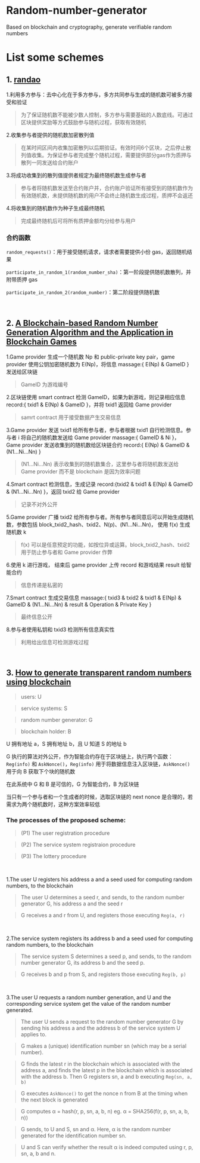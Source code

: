 # Random-number-generator
Based on blockchain and cryptography, generate verifiable random numbers


# List some schemes
## 1. [randao](https://github.com/randao/randao)

1.利用多方参与：去中心化在于多方参与，多方共同参与生成的随机数可被多方接受和验证
> 为了保证随机数不能被少数人控制，多方参与需要基础的人数底线。可通过区块提供奖励等方式鼓励参与随机过程，获取有效随机


2.收集参与者提供的随机数加密散列值
> 在某时间区间内收集加密散列以后期验证。有效时间6个区块，之后停止散列值收集。为保证参与者完成整个随机过程，需要提供部分gas作为质押与散列一同发送给合约账户


3.将成功收集到的散列值提供者规定为最终随机数生成参与者
> 参与者将随机数发送至合约账户并，合约账户验证所有接受到的随机数作为有效随机数，未提供随机数的用户不会终止随机数生成过程，质押不会返还

4.将收集到的随机数作为种子生成最终随机
> 完成最终随机后可将所有质押金额均分给参与用户

### 合约函数

`random_requests()`：用于接受随机请求，请求者需要提供小份 gas，返回随机结果

`participate_in_random_1(random_number_sha)`：第一阶段提供随机数散列，并附带质押 gas

`participate_in_random_2(random_number)`：第二阶段提供随机数

<br>

## 2. [A Blockchain-based Random Number Generation Algorithm and the Application in Blockchain Games](https://ieeexplore.ieee.org/document/8664239)

1.Game provider 生成一个随机数 Np 和 public-private key pair，game provider 使用公钥加密随机数为 E(Np)，将信息 massage:{ E(Np) & GameID } 发送给区块链
> GameID 为游戏编号


2.区块链使用 smart contract 检测 GameID，如果为新游戏，则记录相应信息 record:{ txid1 & E(Np) & GameID }，并将 txid1 返回给 Game provider
> samrt contract 用于接受数据产生交易信息

3.Game provider 发送 txid1 给所有参与者，参与者根据 txid1 自行检测信息。参与者 i 将自己的随机数发送给 Game provider massage:{ GameID & Ni }，Game provider 发送收集到的随机数给区块链合约 record:{ E(Np) & GameID & (N1...Ni...Nn) }
> (N1...Ni...Nn) 表示收集到的随机数集合，这里参与者将随机数发送给 Game provider 而不是 blockchain 是因为效率问题


4.Smart contract 检测信息，生成记录 record:{txid2 & txid1 & E(Np) & GameID & (N1...Ni...Nn) }，返回 txid2 给 Game provider
> 记录不对外公开

5.Game provider 广播 txid2 给所有参与者。所有参与者同意后可以开始生成随机数，参数包括 block_txid2_hash、txid2、N(p)、(N1...Ni...Nn)， 使用 f(x) 生成随机数 k
> f(x) 可以是任意预定的功能，如按位异或运算。block_txid2_hash、txid2 用于防止参与者和 Game provider 作弊


6.使用 k 进行游戏， 结束后 game provider 上传 record 和游戏结果 result 给智能合约
> 信息传递是私密的

7.Smart contract 生成交易信息 massage:{ txid3 & txid2 & txid1 & E(Np) & GameID & (N1...Ni...Nn) & result & Operation & Private Key }
> 最终信息公开

8.参与者使用私钥和 txid3 检测所有信息真实性
> 利用给出信息可检测游戏过程

<br>

## 3. [How to generate transparent random numbers using blockchain](https://ieeexplore.ieee.org/document/8664239)

> users: U

> service systems: S

> random number generator: G

> blockchain holder: B

U 拥有地址 a，S 拥有地址 b，且 U 知道 S 的地址 b

G 执行的算法对外公开，作为智能合约存在于区块链上，执行两个函数：`Reg(info)` 和 `AskNonce()`，`Reg(info)` 用于将数据信息注入区块链，`AskNonce()` 用于向 B 获取下个块的随机数

在此系统中 G 和 B 是可信的，G 为智能合约，B 为区块链

当只有一个参与者和一个生成者的时候，选取区块链的 next nonce 是合理的，若需求为两个随机数时，这种方案效率较低

### The processes of the proposed scheme:
> (P1) The user registration procedure

> (P2) The service system registraion procedure

> (P3) The lottery procedure

<br>

1.The user U registers his address a and a seed used for computing random numbers, to the blockchain
> The user U determines a seed r, and sends, to the random number generator G, his address a and the seed r

> G receives a and r from U, and registers those executing `Reg(a, r)`

<br>

2.The service system registers its address b and a seed used for computing random numbers, to the blockchain
> The service system S determines a seed p, and sends, to the random number generator G, its address b and the seed p.

> G receives b and p from S, and registers those executing `Reg(b, p)`

<br>

3.The user U requests a random number generation, and U and the corresponding service system get the value of the random number generated.
> The user U sends a request to the random number generator G by sending his address a and the address b of the service system U applies to.

> G makes a (unique) identification number sn (which may be a serial number).

> G finds the latest r in the blockchain which is associated with the address a, and finds the latest p in the blockchain which is associated with the address b. Then G registers sn, a and b executing `Reg(sn, a, b)`

> G executes `AskNonce()` to get the nonce n from B at the timing when the next block is generated

> G computes α = hash(r, p, sn, a, b, n)  eg. α = SHA256(f(r, p, sn, a, b, n))

> G sends, to U and S, sn and α. Here, α is the random number generated for the identification number sn.

> U and S can verify whether the result α is indeed computed using r, p, sn, a, b and n.
